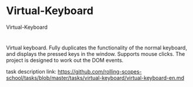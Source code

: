 # Virtual-Keyboard
Virtual-Keyboard
#
Virtual keyboard. Fully duplicates the functionality of the normal keyboard, and displays the pressed keys in the window. Supports mouse clicks. The project is designed to work out the DOM events.
 
task description link:
https://github.com/rolling-scopes-school/tasks/blob/master/tasks/virtual-keyboard/virtual-keyboard-en.md
